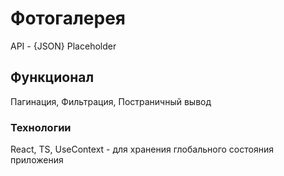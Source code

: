 [//]: # (![Header]&#40;https://github.com/pv18/pv18/blob/main/assets/scrin.jpg&#41;)

# Фотогалерея

API - {JSON} Placeholder

## Функционал

Пагинация,
Фильтрация,
Постраничный вывод

### Технологии

React,
TS,
UseContext - для хранения глобального состояния приложения